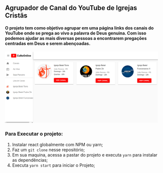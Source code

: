 ## Agrupador de Canal do YouTube de Igrejas Cristãs

#### O projeto tem como objetivo agrupar em uma página links dos canais do YouTube onde se prega ao vivo a palavra de Deus genuina. Com isso podemos ajudar as mais diversas pessoas a encontrarem pregações centradas em Deus e serem abençoadas. 

![](print.png)


### Para Executar o projeto:

1. Instalar react globalmente com NPM ou yarn;
2. Faz um `git clone` nesse repositório;
3. Em sua maquina, acessa a pastar do projeto e executa `yarn` para instalar as dependências;
4. Executa `yarn start` para iniciar o Projeto;
